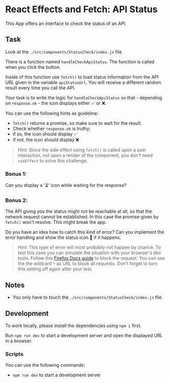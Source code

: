 # React Effects and Fetch: API Status

This App offers an interface to check the status of an API.

## Task

Look at the `./src/components/StatusCheck/index.js` file.

There is a function named `handleCheckApiStatus`. The function is called when you click the button.

Inside of this function use `fetch()` to load status information from the API URL given in the variable `apiStatusUrl`. You will receive a different random result every time you call the API.

Your task is to write the logic for `handleCheckApiStatus` so that - depending on `response.ok` - the icon displays either ✅ or ❌.

You can use the following hints as guideline:

- `fetch()` returns a promise, so make sure to wait for the result.
- Check whether `response.ok` is truthy;
- if so, the icon should display ✅
- if not, the icon should display ❌

> _Hint:_ Since the side effect using `fetch()` is called upon a user interaction, not upon a render of the component, you don't need `useEffect` to solve this challenge.

### Bonus 1:

Can you display a '⏳' icon while waiting for the response?

### Bonus 2:

The API giving you the status might not be reachable at all, so that the network request cannot be established. In this case the promise given by `fetch()` won't resolve. This might break the app.

Do you have an idea how to catch this kind of error? Can you implement the error handling and show the status icon 🚨 if it happens.

> _Hint:_ This type of error will most probably not happen by chance. To test this case you can simulate the situation with your browser's dev tools.
> Follow this [Firefox Docs guide](https://firefox-source-docs.mozilla.org/devtools-user/network_monitor/request_list/index.html#blocking-specific-urls) to block the request. You can use the the wildcard `*` as URL to block all requests. Don't forget to turn this setting off again after your test.

## Notes

- You only have to touch the `./src/components/StatusCheck/index.js` file.

## Development

To work locally, please install the dependencies using `npm i` first.

Run `npm run dev` to start a development server and open the displayed URL in a browser.

### Scripts

You can use the following commands:

- `npm run dev` to start a development server
